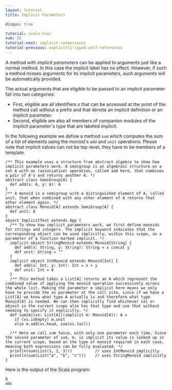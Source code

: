 ```yaml
---
layout: tutorial
title: Implicit Parameters

disqus: true

tutorial: scala-tour
num: 25
tutorial-next: implicit-conversions
tutorial-previous: explicitly-typed-self-references
---
```


A method with _implicit parameters_ can be applied to arguments just like a normal method. In this case the implicit label has no effect. However, if such a method misses arguments for its implicit parameters, such arguments will be automatically provided.

The actual arguments that are eligible to be passed to an implicit parameter fall into two categories:

* First, eligible are all identifiers x that can be accessed at the point of the method call without a prefix and that denote an implicit definition or an implicit parameter.
* Second, eligible are also all members of companion modules of the implicit parameter's type that are labeled implicit.

In the following example we define a method `sum` which computes the sum of a list of elements using the monoid's `add` and `unit` operations. Please note that implicit values can not be top-level, they have to be members of a template.
 
```tut
/** This example uses a structure from abstract algebra to show how implicit parameters work. A semigroup is an algebraic structure on a set A with an (associative) operation, called add here, that combines a pair of A's and returns another A. */
abstract class SemiGroup[A] {
  def add(x: A, y: A): A
}
/** A monoid is a semigroup with a distinguished element of A, called unit, that when combined with any other element of A returns that other element again. */
abstract class Monoid[A] extends SemiGroup[A] {
  def unit: A
}
object ImplicitTest extends App {
  /** To show how implicit parameters work, we first define monoids for strings and integers. The implicit keyword indicates that the corresponding object can be used implicitly, within this scope, as a parameter of a function marked implicit. */
  implicit object StringMonoid extends Monoid[String] {
    def add(x: String, y: String): String = x concat y
    def unit: String = ""
  }
  implicit object IntMonoid extends Monoid[Int] {
    def add(x: Int, y: Int): Int = x + y
    def unit: Int = 0
  }
  /** This method takes a List[A] returns an A which represent the combined value of applying the monoid operation successively across the whole list. Making the parameter m implicit here means we only have to provide the xs parameter at the call site, since if we have a List[A] we know what type A actually is and therefore what type Monoid[A] is needed. We can then implicitly find whichever val or object in the current scope also has that type and use that without needing to specify it explicitly. */
  def sum[A](xs: List[A])(implicit m: Monoid[A]): A =
    if (xs.isEmpty) m.unit
    else m.add(xs.head, sum(xs.tail))

  /** Here we call sum twice, with only one parameter each time. Since the second parameter of sum, m, is implicit its value is looked up in the current scope, based on the type of monoid required in each case, meaning both expressions can be fully evaluated. */
  println(sum(List(1, 2, 3)))          // uses IntMonoid implicitly
  println(sum(List("a", "b", "c")))    // uses StringMonoid implicitly
}
```

Here is the output of the Scala program:

```
6
abc
```
